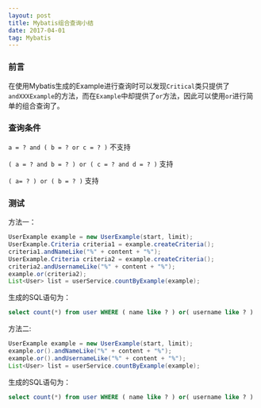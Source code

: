 ```yaml
---
layout: post
title: Mybatis组合查询小结
date: 2017-04-01
tag: Mybatis
---
```


### 前言

在使用Mybatis生成的Example进行查询时可以发现`Critical`类只提供了`andXXXExample`的方法，而在`Example`中却提供了`or`方法，因此可以使用`or`进行简单的组合查询了。

### 查询条件

`a = ? and ( b = ? or c = ? )`    不支持

`( a = ? and b = ? ) or ( c = ? and d = ? )`    支持

`( a= ? ) or ( b = ? )`    支持

### 测试

方法一：

```java
UserExample example = new UserExample(start, limit);
UserExample.Criteria criteria1 = example.createCriteria();
criteria1.andNameLike("%" + content + "%");
UserExample.Criteria criteria2 = example.createCriteria();
criteria2.andUsernameLike("%" + content + "%");
example.or(criteria2);
List<User> list = userService.countByExample(example);
```

生成的SQL语句为：

```sql
select count(*) from user WHERE ( name like ? ) or( username like ? )
```

方法二:

```java
UserExample example = new UserExample(start, limit);
example.or().andNameLike("%" + content + "%");
example.or().andUsernameLike("%" + content + "%");
List<User> list = userService.countByExample(example);
```

生成的SQL语句为：

```sql
select count(*) from user WHERE ( name like ? ) or( username like ? )
```
